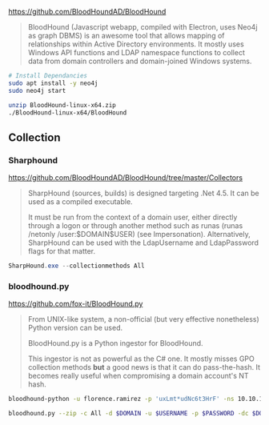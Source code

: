 
https://github.com/BloodHoundAD/BloodHound

> BloodHound (Javascript webapp, compiled with Electron, uses Neo4j as graph DBMS) is an awesome tool that allows mapping of relationships within Active Directory environments. It mostly uses Windows API functions and LDAP namespace functions to collect data from domain controllers and domain-joined Windows systems.
```bash
# Install Dependancies
sudo apt install -y neo4j
sudo neo4j start

unzip BloodHound-linux-x64.zip
./BloodHound-linux-x64/BloodHound
```
## Collection
### Sharphound
https://github.com/BloodHoundAD/BloodHound/tree/master/Collectors

> SharpHound (sources, builds) is designed targeting .Net 4.5. It can be used as a compiled executable.
> 
> It must be run from the context of a domain user, either directly through a logon or through another method such as runas (runas /netonly /user:$DOMAIN\$USER) (see Impersonation). Alternatively, SharpHound can be used with the LdapUsername and LdapPassword flags for that matter.
```powershell
SharpHound.exe --collectionmethods All
```

### bloodhound.py
https://github.com/fox-it/BloodHound.py

> From UNIX-like system, a non-official (but very effective nonetheless) Python version can be used.
> 
> BloodHound.py is a Python ingestor for BloodHound.
> 
> This ingestor is not as powerful as the C# one. It mostly misses GPO collection methods **but** a good news is that it can do pass-the-hash. It becomes really useful when compromising a domain account's NT hash.
```bash
bloodhound-python -u florence.ramirez -p 'uxLmt*udNc6t3HrF' -ns 10.10.11.24 -c all -d ghost.htb --zip

bloodhound.py --zip -c All -d $DOMAIN -u $USERNAME -p $PASSWORD -dc $DOMAIN_CONTROLLER
```